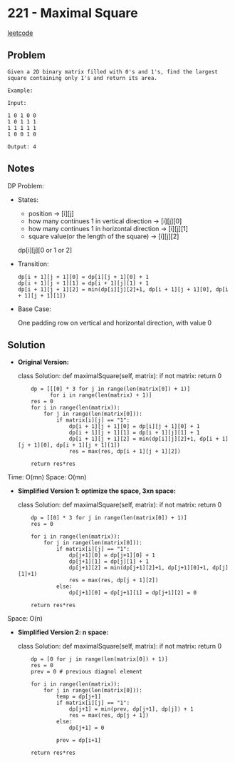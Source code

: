 
# 221 - Maximal Square

[leetcode](https://leetcode.com/problems/maximal-square/)


## Problem

    Given a 2D binary matrix filled with 0's and 1's, find the largest square containing only 1's and return its area.
    
    Example:
    
    Input: 
    
    1 0 1 0 0
    1 0 1 1 1
    1 1 1 1 1
    1 0 0 1 0
    
    Output: 4


## Notes

DP Problem:

-   States:
    
    -   position -> [i][j]
    -   how many continues 1 in vertical direction -> [i][j][0]
    -   how many continues 1 in horizontal direction -> [i][j][1]
    -   square value(or the length of the square) -> [i][j][2]
    
    dp[i][j][0 or 1 or 2]

-   Transition:
    
        dp[i + 1][j + 1][0] = dp[i][j + 1][0] + 1
        dp[i + 1][j + 1][1] = dp[i + 1][j][1] + 1
        dp[i + 1][j + 1][2] = min(dp[i][j][2]+1, dp[i + 1][j + 1][0], dp[i + 1][j + 1][1])

-   Base Case:
    
    One padding row on vertical and horizontal direction, with value 0


## Solution

-   **Original Version:** 

    class Solution:
        def maximalSquare(self, matrix):
            if not matrix:
                return 0
    
            dp = [[[0] * 3 for j in range(len(matrix[0]) + 1)]
                  for i in range(len(matrix) + 1)]
            res = 0
            for i in range(len(matrix)):
                for j in range(len(matrix[0])):
                    if matrix[i][j] == "1":
                        dp[i + 1][j + 1][0] = dp[i][j + 1][0] + 1
                        dp[i + 1][j + 1][1] = dp[i + 1][j][1] + 1
                        dp[i + 1][j + 1][2] = min(dp[i][j][2]+1, dp[i + 1][j + 1][0], dp[i + 1][j + 1][1])
                        res = max(res, dp[i + 1][j + 1][2])
    
            return res*res

Time: O(mn)
Space: O(mn)

-   **Simplified Version 1: optimize the space, 3xn space:** 

    class Solution:
        def maximalSquare(self, matrix):
            if not matrix:
                return 0
    
            dp = [[0] * 3 for j in range(len(matrix[0]) + 1)]
            res = 0
    
            for i in range(len(matrix)):
                for j in range(len(matrix[0])):
                    if matrix[i][j] == "1":
                        dp[j+1][0] = dp[j+1][0] + 1
                        dp[j+1][1] = dp[j][1] + 1
                        dp[j+1][2] = min(dp[j+1][2]+1, dp[j+1][0]+1, dp[j][1]+1)
                        res = max(res, dp[j + 1][2])
                    else:
                        dp[j+1][0] = dp[j+1][1] = dp[j+1][2] = 0
    
            return res*res

Space: O(n)

-   **Simplified Version 2: n space:** 

    class Solution:
        def maximalSquare(self, matrix):
            if not matrix:
                return 0
    
            dp = [0 for j in range(len(matrix[0]) + 1)]
            res = 0
            prev = 0 # previous diagnol element
    
            for i in range(len(matrix)):
                for j in range(len(matrix[0])):
                    temp = dp[j+1]
                    if matrix[i][j] == "1":
                        dp[j+1] = min(prev, dp[j+1], dp[j]) + 1
                        res = max(res, dp[j + 1])
                    else:
                        dp[j+1] = 0
    
                    prev = dp[i+1]
    
            return res*res

